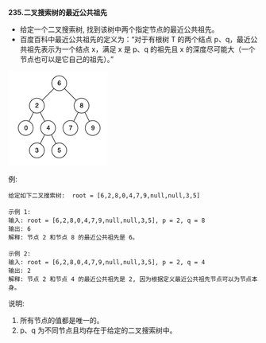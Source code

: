 **235.二叉搜索树的最近公共祖先**
- 给定一个二叉搜索树, 找到该树中两个指定节点的最近公共祖先。
- 百度百科中最近公共祖先的定义为：“对于有根树 T 的两个结点 p、q，最近公共祖先表示为一个结点 x，满足 x 是 p、q 的祖先且 x 的深度尽可能大（一个节点也可以是它自己的祖先）。”

![CommonAncestor](../../../../../../resources/node/bst/CommonAncestor.png "CommonAncestor")

例:
```
给定如下二叉搜索树:  root = [6,2,8,0,4,7,9,null,null,3,5]

示例 1:
输入: root = [6,2,8,0,4,7,9,null,null,3,5], p = 2, q = 8
输出: 6 
解释: 节点 2 和节点 8 的最近公共祖先是 6。

示例 2:
输入: root = [6,2,8,0,4,7,9,null,null,3,5], p = 2, q = 4
输出: 2
解释: 节点 2 和节点 4 的最近公共祖先是 2, 因为根据定义最近公共祖先节点可以为节点本身。
 ```
说明:
1. 所有节点的值都是唯一的。
2. p、q 为不同节点且均存在于给定的二叉搜索树中。